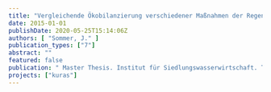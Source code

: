 ```yaml
---
title: "Vergleichende Ökobilanzierung verschiedener Maßnahmen der Regenwasserbewirtschaftung"
date: 2015-01-01
publishDate: 2020-05-25T15:14:06Z
authors: [ "Sommer, J." ]
publication_types: ["7"]
abstract: ""
featured: false
publication: " Master Thesis. Institut für Siedlungswasserwirtschaft. Technische Universität Braunschweig"
projects: ["kuras"]
---
```


